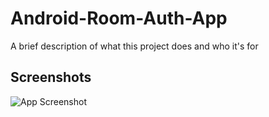 
# Android-Room-Auth-App


A brief description of what this project does and who it's for


## Screenshots

![App Screenshot](https://firebasestorage.googleapis.com/v0/b/react-movies-course14.appspot.com/o/images%2Fimages.jfif?alt=media&token=8bc9ac8d-a0d7-4bd0-bc83-6a320a46c2cd)

